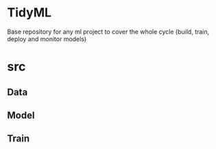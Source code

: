 # TidyML
Base repository for any ml project to cover the whole cycle (build, train, deploy and monitor models)


# src

## Data

## Model

## Train

